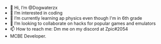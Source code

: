 - 👋 Hi, I’m @Dogwaterzx
- 👀 I’m interested in coding
- 🌱 I’m currently learning ap physics even though I'm in 6th grade
- 💞️ I’m looking to collaborate on hacks for popular games and emulators
- 📫 How to reach me: Dm me on my discord at Zpic#2054
- MCBE Developer.

<!---
Dogwaterzx/Dogwaterzx is a ✨ special ✨ repository because its `README.md` (this file) appears on your GitHub profile.
You can click the Preview link to take a look at your changes.
--->
